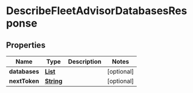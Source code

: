 

# DescribeFleetAdvisorDatabasesResponse


## Properties

| Name | Type | Description | Notes |
|------------ | ------------- | ------------- | -------------|
|**databases** | [**List**](List.md) |  |  [optional] |
|**nextToken** | [**String**](String.md) |  |  [optional] |



